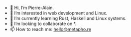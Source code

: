 - 👋 Hi, I’m Pierre-Alain.
- 👀 I’m interested in web development and Linux.
- 🌱 I’m currently learning Rust, Haskell and Linux systems.
- 💞️ I’m looking to collaborate on *.
- 📫 How to reach me: hello@metapho.re

<!---
metapho-re/metapho-re is a ✨ special ✨ repository because its `README.md` (this file) appears on your GitHub profile.
You can click the Preview link to take a look at your changes.
--->
